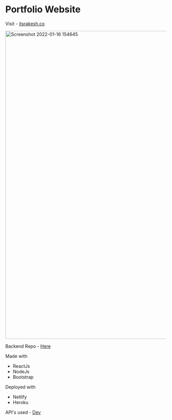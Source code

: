 # Portfolio Website

Visit - [itsrakesh.co](https://itsrakesh.co)

<img width="960" alt="Screenshot 2022-01-16 154645" src="https://user-images.githubusercontent.com/70439799/149660033-475229da-96c7-46d1-b05d-c893a3946932.png">

Backend Repo - [Here](https://github.com/RakeshPotnuru/Portfolio-Server)

Made with 

- ReactJs
- NodeJs
- Bootstrap

Deployed with

- Netlify
- Heroku

API's used - [Dev](https://developers.forem.com/api)
